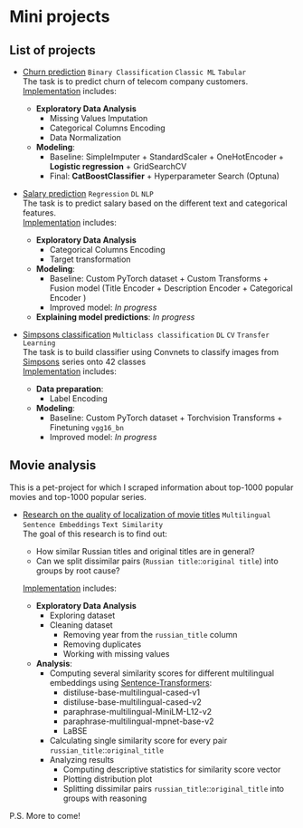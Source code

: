# Mini projects

## List of projects

* [Churn prediction](https://nbviewer.org/github/Extremesarova/mini_projects/blob/main/churn/churn_prediction.ipynb) `Binary Classification` `Classic ML` `Tabular`  
The task is to predict churn of telecom company customers.  
[Implementation](https://github.com/Extremesarova/mini_projects/tree/main/churn) includes:
  * **Exploratory Data Analysis**
    * Missing Values Imputation
    * Categorical Columns Encoding
    * Data Normalization
  * **Modeling**:
    * Baseline: SimpleImputer + StandardScaler + OneHotEncoder + **Logistic regression** + GridSearchCV
    * Final: **CatBoostClassifier** + Hyperparameter Search (Optuna)

* [Salary prediction](https://nbviewer.org/github/Extremesarova/mini_projects/blob/main/salary_prediction/salary_prediction.ipynb) `Regression` `DL` `NLP`  
The task is to predict salary based on the different text and categorical features.  
[Implementation](https://github.com/Extremesarova/mini_projects/tree/main/salary_prediction) includes:
  * **Exploratory Data Analysis**
    * Categorical Columns Encoding
    * Target transformation
  * **Modeling**:
    * Baseline: Custom PyTorch dataset + Custom Transforms + Fusion model (Title Encoder + Description Encoder + Categorical Encoder )
    * Improved model: *In progress*
  * **Explaining model predictions**: *In progress*

* [Simpsons classification](https://nbviewer.org/github/Extremesarova/mini_projects/blob/main/simpsons_classification/simpsons-classification-using-pytorch-guidelines.ipynb) `Multiclass classification` `DL` `CV` `Transfer Learning`  
The task is to build classifier using Convnets to classify images from [Simpsons](https://www.kaggle.com/competitions/journey-springfield) series onto 42 classes  
[Implementation](https://github.com/Extremesarova/mini_projects/tree/main/simpsons_classification) includes:
  * **Data preparation**:
    * Label Encoding
  * **Modeling**:
    * Baseline: Custom PyTorch dataset + Torchvision Transforms + Finetuning `vgg16_bn`
    * Improved model: *In progress*

## Movie analysis

This is a pet-project for which I scraped information about top-1000 popular movies and top-1000 popular series.

* [Research on the quality of localization of movie titles](https://nbviewer.org/github/Extremesarova/mini_projects/blob/main/movie_dataset/localization_quality_analysis/movie_title_translation.ipynb) `Multilingual Sentence Embeddings` `Text Similarity`  
  The goal of this research is to find out:

  * How similar Russian titles and original titles are in general?
  * Can we split dissimilar pairs (`Russian title`::`original title`) into groups by root cause?

  [Implementation](https://github.com/Extremesarova/mini_projects/tree/main/movie_dataset/localization_quality_analysis) includes:
  * **Exploratory Data Analysis**
    * Exploring dataset
    * Cleaning dataset
      * Removing year from the `russian_title` column
      * Removing duplicates
      * Working with missing values
  * **Analysis**:
    * Computing several similarity scores for different multilingual embeddings using [Sentence-Transformers](https://www.sbert.net/docs/pretrained_models.html#multi-lingual-models):
      * distiluse-base-multilingual-cased-v1
      * distiluse-base-multilingual-cased-v2
      * paraphrase-multilingual-MiniLM-L12-v2
      * paraphrase-multilingual-mpnet-base-v2
      * LaBSE
    * Calculating single similarity score for every pair `russian_title`::`original_title`
    * Analyzing results
      * Computing descriptive statistics for similarity score vector
      * Plotting distribution plot
      * Splitting dissimilar pairs `russian_title`::`original_title` into groups with reasoning

P.S. More to come!
